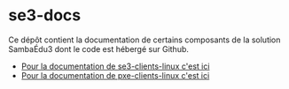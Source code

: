 # se3-docs

Ce dépôt contient la documentation de certains composants de
la solution SambaÉdu3 dont le code est hébergé sur Github.

* [Pour la documentation de se3-clients-linux c'est ici](se3-clients-linux/README.md)
* [Pour la documentation de pxe-clients-linux c'est ici](pxe-clients-linux/README.md)


